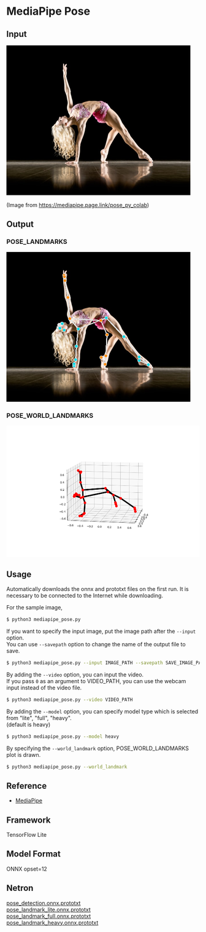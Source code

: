 # MediaPipe Pose

## Input

![Input](demo.png)

(Image from https://mediapipe.page.link/pose_py_colab)

## Output

### POSE_LANDMARKS

![Output](output.png)

### POSE_WORLD_LANDMARKS

![Output](world_landmarks.png)

## Usage
Automatically downloads the onnx and prototxt files on the first run.
It is necessary to be connected to the Internet while downloading.

For the sample image,
```bash
$ python3 mediapipe_pose.py
```

If you want to specify the input image, put the image path after the `--input` option.  
You can use `--savepath` option to change the name of the output file to save.
```bash
$ python3 mediapipe_pose.py --input IMAGE_PATH --savepath SAVE_IMAGE_PATH
```

By adding the `--video` option, you can input the video.   
If you pass `0` as an argument to VIDEO_PATH, you can use the webcam input instead of the video file.
```bash
$ python3 mediapipe_pose.py --video VIDEO_PATH
```

By adding the `--model` option, you can specify model type which is selected from "lite", "full", "heavy".  
(default is heavy)
```bash
$ python3 mediapipe_pose.py --model heavy
```

By specifying the `--world_landmark` option, POSE_WORLD_LANDMARKS plot is drawn.
```bash
$ python3 mediapipe_pose.py --world_landmark
```

## Reference

- [MediaPipe](https://github.com/google/mediapipe)

## Framework

TensorFlow Lite

## Model Format

ONNX opset=12

## Netron

[pose_detection.onnx.prototxt](https://netron.app/?url=https://storage.googleapis.com/ailia-models/mediapipe_pose/pose_detection.onnx.prototxt)  
[pose_landmark_lite.onnx.prototxt](https://netron.app/?url=https://storage.googleapis.com/ailia-models/mediapipe_pose/pose_landmark_lite.onnx.prototxt)  
[pose_landmark_full.onnx.prototxt](https://netron.app/?url=https://storage.googleapis.com/ailia-models/mediapipe_pose/pose_landmark_full.onnx.prototxt)  
[pose_landmark_heavy.onnx.prototxt](https://netron.app/?url=https://storage.googleapis.com/ailia-models/mediapipe_pose/pose_landmark_heavy.onnx.prototxt)
